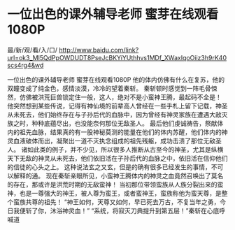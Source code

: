 # 一位出色的课外辅导老师 蜜芽在线观看1080P

最/新/观/看/入/口/ http://www.baidu.com/link?url=ok3_Ml5QdPpOWDUDT8PseJcBKYiYUthhvs1MDf_XWaxIqoOiiz3h9rK40scs4rg4&wd

一位出色的课外辅导老师 蜜芽在线观看1080P
 他的体内仿佛有什么在复苏，他的双瞳变成了纯金色，感情淡漠，冷冷的望着秦斩。
    秦斩顿时感觉到一阵毛骨悚然，仿佛被洪荒巨兽锁定住一般，这人，绝对不是小蛮神王腾，最起码不全是！
    他突然想到某些传说，记得有神仙境的前辈高人曾经在一些手札上留下记载，神圣从未死去，他们始终存在与子孙后代的血脉中，因为曾经有神灵家族在遭遇大敌灭族之时，种种底蕴尽出，也没能奈何那位无敌圣人。
    最后他们虔诚祷告，祭献体内的祖先血脉，结果真的有一股神秘莫测的能量在他们的体内苏醒，他们体内的神灵血液破体而出，凝聚出一道不灭执念组成的祖先残躯，成功击溃了那位无敌圣人。
    诸如此类的例子，并不少见，所以很多人推断从古至今的神圣，尤其是纵横天下无敌的神灵从未死去，他们依旧活在子孙后代的血脉之中，依旧活在信仰他们的信徒的心头之上。
    这种说法玄之又玄，但是的确有很多已经发生的事情，不可以解释的通。
    现在秦斩亲眼所见，小蛮神王腾体内的神灵之血竟然召唤出了莫名的存在，那或许是洪荒时期的无敌蛮神！
    当初那位带领蛮族从人族分裂出来的蛮神，也是一尊强大的神王，被人尊为蛮王，或者蛮神王，蛮族称他为蛮天尊，是整个蛮族共尊的祖先！
    “神王如何，天尊又如何，早已死去万古，不复当年之勇，今日我便斩了你，沐浴神灵血！”
    “系统，将寂灭刀典提升到第五层！”秦斩在心底呼喊道
